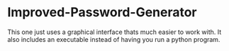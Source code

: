 # Improved-Password-Generator
This one just uses a graphical interface thats much easier to work with. It also includes an executable instead of having you run a python program.

